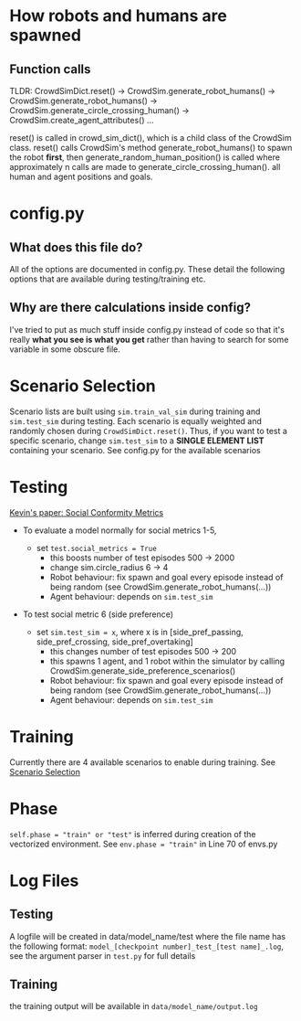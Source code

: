 # How robots and humans are spawned
## Function calls
TLDR: CrowdSimDict.reset() -> CrowdSim.generate_robot_humans() -> CrowdSim.generate_robot_humans() -> CrowdSim.generate_circle_crossing_human() -> CrowdSim.create_agent_attributes() ...

reset() is called in crowd_sim_dict(), which is a child class of the CrowdSim class. reset() calls CrowdSim's method generate_robot_humans() to spawn the robot **first**, then generate_random_human_position() is called where approximately n calls are made to generate_circle_crossing_human(). all human and agent positions and goals.

# config.py
## What does this file do?
All of the options are documented in config.py. These detail the following options that are available during testing/training etc.
## Why are there calculations inside config?
I've tried to put as much stuff inside config.py instead of code so that it's really **what you see is what you get** rather than having to search for some variable in some obscure file.

# Scenario Selection
Scenario lists are built using `sim.train_val_sim` during training and `sim.test_sim` during testing. Each scenario is equally weighted and randomly chosen during `CrowdSimDict.reset()`. Thus, if you want to test a specific scenario, change `sim.test_sim` to a **SINGLE ELEMENT LIST** containing your scenario. See config.py for the available scenarios

# Testing
[Kevin's paper: Social Conformity Metrics](https://hri-methods-metrics.github.io/abstract_2021/Social_Conformity_Evaluation_of_Deep_Reinforcement_Learning_Crowd_Navigation_Algorithms%20-%20Junxian%20Wang.pdf)
- To evaluate a model normally for social metrics 1-5,
    - set `test.social_metrics = True`
        - this boosts number of test episodes 500 -> 2000
        - change sim.circle_radius 6 -> 4
        - Robot behaviour: fix spawn and goal every episode instead of being random (see CrowdSim.generate_robot_humans(...))
        - Agent behaviour: depends on `sim.test_sim`

- To test social metric 6 (side preference)
    - set `sim.test_sim = x`, where x is in [side_pref_passing, side_pref_crossing, side_pref_overtaking]
        - this changes number of test episodes 500 -> 200
        - this spawns 1 agent, and 1 robot within the simulator by calling CrowdSim.generate_side_preference_scenarios()
        - Robot behaviour: fix spawn and goal every episode instead of being random (see CrowdSim.generate_robot_humans(...))
        - Agent behaviour: depends on `sim.test_sim`
# Training
Currently there are 4 available scenarios to enable during training. See [Scenario Selection](#scenario-selection)

# Phase
`self.phase = "train" or "test"` is inferred during creation of the vectorized environment. See `env.phase = "train"` in Line 70 of envs.py

#  Log Files
## Testing
A logfile will be created in data/model_name/test where the file name has the following format: `model_[checkpoint number]_test_[test name]_.log`, see the argument parser in `test.py` for full details
## Training
the training output will be available in `data/model_name/output.log`